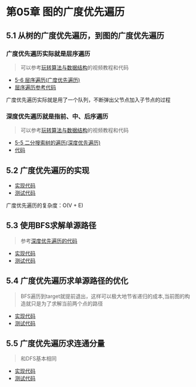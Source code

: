 # 第05章 图的广度优先遍历

## 5.1 从树的广度优先遍历，到图的广度优先遍历

### 广度优先遍历实际就是层序遍历

> 可以参考[玩转算法与数据结构](https://coding.imooc.com/learn/list/71.html)的视频教程和代码

+ [5-6 层序遍历(广度优先遍历)](https://coding.imooc.com/lesson/71.html#mid=1510)
+ [层序遍历参考代码](https://github.com/19920625lsg/liuyubobobo-algorithms/blob/master/Part1Basic/JAVA/src/main/java/Chapter5BinarySearchTree/Section5TraverseSection6LevelOrder/BST.java#L149)

广度优先遍历实际就是用了一个队列，不断弹出父节点加入子节点的过程

### 深度优先遍历就是指前、中、后序遍历

> 可以参考[玩转算法与数据结构](https://coding.imooc.com/learn/list/71.html)的视频教程和代码

+ [5-5 二分搜索树的遍历(深度优先遍历)](https://coding.imooc.com/lesson/71.html#mid=1509)
+ [代码](https://github.com/19920625lsg/liuyubobobo-algorithms/blob/master/Part1Basic/JAVA/src/main/java/Chapter5BinarySearchTree/Section5TraverseSection6LevelOrder/BST.java#L149)

## 5.2 广度优先遍历的实现

+ [实现代码](src/main/java/Chapter05BreadthFirstTraversal/Section2GraphBFS/GraphBFS.java)
+ [测试代码](src/main/java/Chapter05BreadthFirstTraversal/Section2GraphBFS/Main.java)

广度优先遍历的复杂度：O(V + E)

## 5.3 使用BFS求解单源路径

> 参考[深度优先遍历的代码](src/main/java/Chapter04DFSInAction/Section4To5SingleSourcePath)

+ [实现代码](src/main/java/Chapter05BreadthFirstTraversal/Section3GraphBFSSingleSourcePath/GraphBFSSingleSourcePath.java)
+ [测试代码](src/main/java/Chapter05BreadthFirstTraversal/Section3GraphBFSSingleSourcePath/Main.java)


## 5.4 广度优先遍历求单源路径的优化

> BFS遍历到target就提前退出，这样可以极大地节省递归的成本,当前图的构造就只是为了求解当前两个点的路径

+ [实现代码](src/main/java/Chapter05BreadthFirstTraversal/Section4GraphBFSSingleSourcePathOptimize/GraphBFSSingleSourcePathOptimize.java)
+ [测试代码](src/main/java/Chapter05BreadthFirstTraversal/Section4GraphBFSSingleSourcePathOptimize/Main.java)

## 5.5 广度优先遍历求连通分量

> 和DFS基本相同

+ [实现代码](src/main/java/Chapter05BreadthFirstTraversal/Section5GraphBFSConnectedComponents/GraphBFSConnectedComponents.java)
+ [测试代码](src/main/java/Chapter05BreadthFirstTraversal/Section5GraphBFSConnectedComponents/Main.java)
